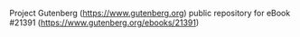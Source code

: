 Project Gutenberg (https://www.gutenberg.org) public repository for eBook #21391 (https://www.gutenberg.org/ebooks/21391)
